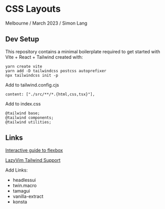 # CSS Layouts

Melbourne / March 2023 / Simon Lang

## Dev Setup

This repository contains a minimal boilerplate required to get started with Vite + React + Tailwind created with:

```
yarn create vite
yarn add -D tailwindcss postcss autoprefixer
npx tailwindcss init -p
```

Add to tailwind.config.cjs

```
content: ["./src/**/*.{html,css,tsx}"],
```

Add to index.css

```
@tailwind base;
@tailwind components;
@tailwind utilities;
```

## Links

[Interactive guide to flexbox](https://www.joshwcomeau.com/css/interactive-guide-to-flexbox/)

[LazyVim Tailwind Support](https://www.youtube.com/watch?v=_NiWhZeR-MY)

Add Links:
- headlessui
- twin.macro
- tamagui
- vanilla-extract
- konsta

